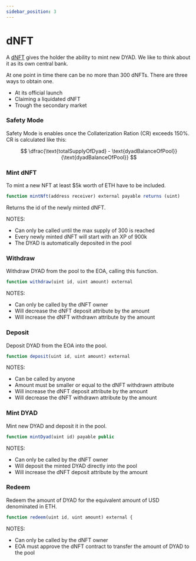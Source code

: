 ```yaml
---
sidebar_position: 3
---
```


# dNFT

A [dNFT](https://github.com/DyadStablecoin/contracts/blob/main/src/dNFT.sol)
gives the holder the ability to mint new DYAD. We like to think about it as its
own central bank.

At one point in time there can be no more than 300 dNFTs. There are three ways 
to obtain one. 

- At its official launch
- Claiming a liquidated dNFT
- Trough the secondary market

### Safety Mode

Safety Mode is enables once the Collaterization Ration (CR) exceeds 150%. CR
is calculated like this:

$$
\dfrac{\text{totalSupplyOfDyad} - \text{dyadBalanceOfPool}}{\text{dyadBalanceOfPool}}
$$

### Mint dNFT

To mint a new NFT at least $5k worth of ETH have to be included.

```javascript
function mintNft(address receiver) external payable returns (uint)
```

Returns the id of the newly minted dNFT.

NOTES:
- Can only be called until the max supply of 300 is reached
- Every newly minted dNFT will start with an XP of 900k
- The DYAD is automatically deposited in the pool

### Withdraw

Withdraw DYAD from the pool to the EOA, calling this function.

```javascript
function withdraw(uint id, uint amount) external
```

NOTES:
- Can only be called by the dNFT owner
- Will decrease the dNFT deposit attribute by the amount
- Will increase the dNFT withdrawn attribute by the amount

### Deposit

Deposit DYAD from the EOA into the pool.

```javascript
function deposit(uint id, uint amount) external
```

NOTES:
- Can be called by anyone
- Amount must be smaller or equal to the dNFT withdrawn attribute
- Will increase the dNFT deposit attribute by the amount
- Will decrease the dNFT withdrawn attribute by the amount

### Mint DYAD

Mint new DYAD and deposit it in the pool.

```javascript
function mintDyad(uint id) payable public
```

NOTES:
- Can only be called by the dNFT owner
- Will deposit the minted DYAD directly into the pool
- Will increase the dNFT deposit attribute by the amount

### Redeem

Redeem the amount of DYAD for the equivalent amount of USD denominated in ETH.

```javascript
function redeem(uint id, uint amount) external {
```

NOTES:
- Can only be called by the dNFT owner
- EOA must approve the dNFT contract to transfer the amount of DYAD to the pool
